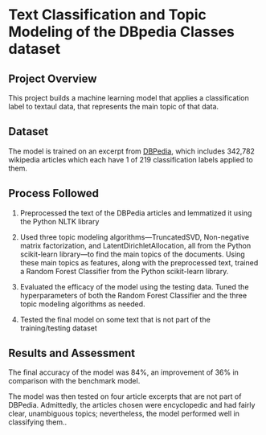 # Text Classification and Topic Modeling of the DBpedia Classes dataset
## Project Overview

This project builds a machine learning model that applies a classification label to textaul data, that represents the main topic of that data.

## Dataset

The model is trained on an excerpt from [DBPedia](https://www.kaggle.com/danofer/dbpedia-classes?select=DBP_wiki_data.csv), which includes 342,782 wikipedia articles which each have 1 of 219 classification labels applied to them.

## Process Followed

1.	Preprocessed the text of the DBPedia articles and lemmatized it using the Python NLTK library

2.	Used three topic modeling algorithms—TruncatedSVD, Non-negative matrix factorization, and LatentDirichletAllocation, all from the Python scikit-learn library—to find the main topics of the documents. Using these main topics as features, along with the preprocessed text, trained a Random Forest Classifier from the Python scikit-learn library.

3.	Evaluated the efficacy of the model using the testing data. Tuned the hyperparameters of both the Random Forest Classifier and the three topic modeling algorithms as needed.

4.	Tested the final model on some text that is not part of the training/testing dataset


## Results and Assessment

The final accuracy of the model was 84%, an improvement of 36% in comparison with the benchmark model.

The model was then tested on four article excerpts that are not part of DBPedia. Admittedly, the articles chosen were encyclopedic and had fairly clear, unambiguous topics; nevertheless, the model performed well in classifying them..

